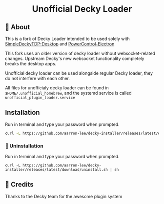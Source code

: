 <h1 align="center">
  Unofficial Decky Loader
</h1>

## 📖 About

This is a fork of Decky Loader intended to be used solely with [SimpleDeckyTDP-Desktop](https://github.com/aarron-lee/SimpleDeckyTDP-Desktop) and [PowerControl-Electron](https://github.com/aarron-lee/PowerControl-Electron)

This fork uses an older version of decky loader without websocket-related changes. Upstream Decky's new websocket functionality completely breaks the desktop apps.

Unofficial decky loader can be used alongside regular Decky loader, they do not interfere with each other.

All files for unofficialy decky loader can be found in `$HOME/.unofficial_homebrew`, and the systemd service is called `unofficial_plugin_loader.service`

## Installation

Run in terminal and type your password when prompted.

```bash
curl -L https://github.com/aarron-lee/decky-installer/releases/latest/download/install_release.sh | sh
```

### 👋 Uninstallation

Run in terminal and type your password when prompted.

```
curl -L https://github.com/aarron-lee/decky-installer/releases/latest/download/uninstall.sh | sh
```

## 📜 Credits

Thanks to the Decky team for the awesome plugin system

